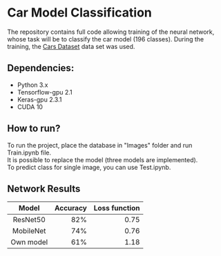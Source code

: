 # Car Model Classification

The repository contains full code allowing training of the neural network, whose task will be to classify the car model (196 classes). 
During the training, the [Cars Dataset](https://ai.stanford.edu/~jkrause/cars/car_dataset.html) data set was used.

## Dependencies:
- Python 3.x
- Tensorflow-gpu 2.1
- Keras-gpu 2.3.1
- CUDA 10

## How to run?
To run the project, place the database in "Images" folder and run Train.ipynb file.  
It is possible to replace the model (three models are implemented).  
To predict class for single image, you can use Test.ipynb.

## Network Results

Model   | Accuracy       | Loss function
:----------:|------------------------:|-----------------------:
ResNet50 | 82% | 0.75 
MobileNet | 74% | 0.76 
Own model | 61% | 1.18 
